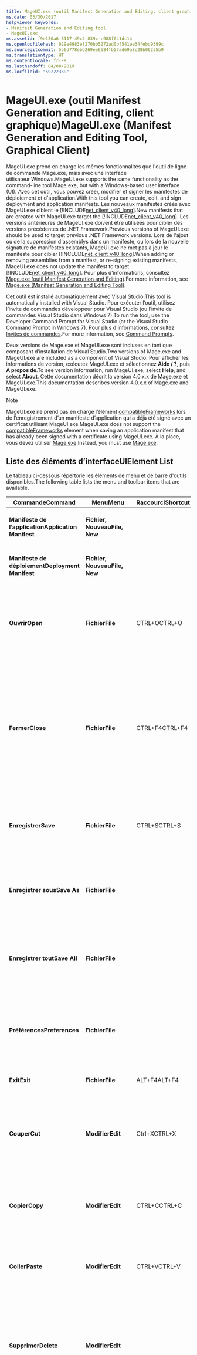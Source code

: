 ```yaml
---
title: MageUI.exe (outil Manifest Generation and Editing, client graphique)
ms.date: 03/30/2017
helpviewer_keywords:
- Manifest Generation and Editing tool
- MageUI.exe
ms.assetid: f9e130a6-8117-49c4-839c-c988f641dc14
ms.openlocfilehash: 029e4983ef270bb5272ad0bf541ee34febd9399c
ms.sourcegitcommit: 5b6d778ebb269ee6684fb57ad69a8c28b06235b9
ms.translationtype: HT
ms.contentlocale: fr-FR
ms.lasthandoff: 04/08/2019
ms.locfileid: "59222339"
---
```

# <a name="mageuiexe-manifest-generation-and-editing-tool-graphical-client"></a><span data-ttu-id="20f46-102">MageUI.exe (outil Manifest Generation and Editing, client graphique)</span><span class="sxs-lookup"><span data-stu-id="20f46-102">MageUI.exe (Manifest Generation and Editing Tool, Graphical Client)</span></span>

<span data-ttu-id="20f46-103">MageUI.exe prend en charge les mêmes fonctionnalités que l'outil de ligne de commande Mage.exe, mais avec une interface utilisateur Windows.</span><span class="sxs-lookup"><span data-stu-id="20f46-103">MageUI.exe supports the same functionality as the command-line tool Mage.exe, but with a Windows-based user interface (UI).</span></span> <span data-ttu-id="20f46-104">Avec cet outil, vous pouvez créer, modifier et signer les manifestes de déploiement et d'application.</span><span class="sxs-lookup"><span data-stu-id="20f46-104">With this tool you can create, edit, and sign deployment and application manifests.</span></span> <span data-ttu-id="20f46-105">Les nouveaux manifestes créés avec MageUI.exe ciblent le [!INCLUDE[net_client_v40_long](../../../includes/net-client-v40-long-md.md)].</span><span class="sxs-lookup"><span data-stu-id="20f46-105">New manifests that are created with MageUI.exe target the [!INCLUDE[net_client_v40_long](../../../includes/net-client-v40-long-md.md)].</span></span> <span data-ttu-id="20f46-106">Les versions antérieures de MageUI.exe doivent être utilisées pour cibler des versions précédentes de .NET Framework.</span><span class="sxs-lookup"><span data-stu-id="20f46-106">Previous versions of MageUI.exe should be used to target previous .NET Framework versions.</span></span> <span data-ttu-id="20f46-107">Lors de l'ajout ou de la suppression d'assemblys dans un manifeste, ou lors de la nouvelle signature de manifestes existants, MageUI.exe ne met pas à jour le manifeste pour cibler [!INCLUDE[net_client_v40_long](../../../includes/net-client-v40-long-md.md)].</span><span class="sxs-lookup"><span data-stu-id="20f46-107">When adding or removing assemblies from a manifest, or re-signing existing manifests, MageUI.exe does not update the manifest to target [!INCLUDE[net_client_v40_long](../../../includes/net-client-v40-long-md.md)].</span></span> <span data-ttu-id="20f46-108">Pour plus d’informations, consultez [Mage.exe (outil Manifest Generation and Editing)](../../../docs/framework/tools/mage-exe-manifest-generation-and-editing-tool.md).</span><span class="sxs-lookup"><span data-stu-id="20f46-108">For more information, see [Mage.exe (Manifest Generation and Editing Tool)](../../../docs/framework/tools/mage-exe-manifest-generation-and-editing-tool.md).</span></span>

 <span data-ttu-id="20f46-109">Cet outil est installé automatiquement avec Visual Studio.</span><span class="sxs-lookup"><span data-stu-id="20f46-109">This tool is automatically installed with Visual Studio.</span></span> <span data-ttu-id="20f46-110">Pour exécuter l’outil, utilisez l’invite de commandes développeur pour Visual Studio (ou l’invite de commandes Visual Studio dans Windows 7).</span><span class="sxs-lookup"><span data-stu-id="20f46-110">To run the tool, use the Developer Command Prompt for Visual Studio (or the Visual Studio Command Prompt in Windows 7).</span></span> <span data-ttu-id="20f46-111">Pour plus d'informations, consultez [Invites de commandes](../../../docs/framework/tools/developer-command-prompt-for-vs.md).</span><span class="sxs-lookup"><span data-stu-id="20f46-111">For more information, see [Command Prompts](../../../docs/framework/tools/developer-command-prompt-for-vs.md).</span></span>

 <span data-ttu-id="20f46-112">Deux versions de Mage.exe et MageUI.exe sont incluses en tant que composant d’installation de Visual Studio.</span><span class="sxs-lookup"><span data-stu-id="20f46-112">Two versions of Mage.exe and MageUI.exe are included as a component of Visual Studio.</span></span> <span data-ttu-id="20f46-113">Pour afficher les informations de version, exécutez MageUI.exe et sélectionnez **Aide / ?**, puis **À propos de**.</span><span class="sxs-lookup"><span data-stu-id="20f46-113">To see version information, run MageUI.exe, select **Help**, and select **About**.</span></span> <span data-ttu-id="20f46-114">Cette documentation décrit la version 4.0.x.x de Mage.exe et MageUI.exe.</span><span class="sxs-lookup"><span data-stu-id="20f46-114">This documentation describes version 4.0.x.x of Mage.exe and MageUI.exe.</span></span>

> [!NOTE]
> <span data-ttu-id="20f46-115">MageUI.exe ne prend pas en charge l’élément [compatibleFrameworks](/visualstudio/deployment/compatibleframeworks-element-clickonce-deployment) lors de l’enregistrement d’un manifeste d’application qui a déjà été signé avec un certificat utilisant MageUI.exe.</span><span class="sxs-lookup"><span data-stu-id="20f46-115">MageUI.exe does not support the [compatibleFrameworks](/visualstudio/deployment/compatibleframeworks-element-clickonce-deployment) element when saving an application manifest that has already been signed with a certificate using MageUI.exe.</span></span> <span data-ttu-id="20f46-116">À la place, vous devez utiliser [Mage.exe](../../../docs/framework/tools/mage-exe-manifest-generation-and-editing-tool.md).</span><span class="sxs-lookup"><span data-stu-id="20f46-116">Instead, you must use [Mage.exe](../../../docs/framework/tools/mage-exe-manifest-generation-and-editing-tool.md).</span></span>  
  
## <a name="uielement-list"></a><span data-ttu-id="20f46-117">Liste des éléments d’interface</span><span class="sxs-lookup"><span data-stu-id="20f46-117">UIElement List</span></span>  
 <span data-ttu-id="20f46-118">Le tableau ci-dessous répertorie les éléments de menu et de barre d'outils disponibles.</span><span class="sxs-lookup"><span data-stu-id="20f46-118">The following table lists the menu and toolbar items that are available.</span></span>  
  
|<span data-ttu-id="20f46-119">Commande</span><span class="sxs-lookup"><span data-stu-id="20f46-119">Command</span></span>|<span data-ttu-id="20f46-120">Menu</span><span class="sxs-lookup"><span data-stu-id="20f46-120">Menu</span></span>|<span data-ttu-id="20f46-121">Raccourci</span><span class="sxs-lookup"><span data-stu-id="20f46-121">Shortcut</span></span>|<span data-ttu-id="20f46-122">Description</span><span class="sxs-lookup"><span data-stu-id="20f46-122">Description</span></span>|  
|-------------|----------|--------------|-----------------|  
|**<span data-ttu-id="20f46-123">Manifeste de l’application</span><span class="sxs-lookup"><span data-stu-id="20f46-123">Application Manifest</span></span>**|**<span data-ttu-id="20f46-124">Fichier, Nouveau</span><span class="sxs-lookup"><span data-stu-id="20f46-124">File, New</span></span>**||<span data-ttu-id="20f46-125">Crée un nouveau manifeste d'application.</span><span class="sxs-lookup"><span data-stu-id="20f46-125">Creates a new application manifest.</span></span>|  
|**<span data-ttu-id="20f46-126">Manifeste de déploiement</span><span class="sxs-lookup"><span data-stu-id="20f46-126">Deployment Manifest</span></span>**|**<span data-ttu-id="20f46-127">Fichier, Nouveau</span><span class="sxs-lookup"><span data-stu-id="20f46-127">File, New</span></span>**||<span data-ttu-id="20f46-128">Crée un nouveau manifeste de déploiement.</span><span class="sxs-lookup"><span data-stu-id="20f46-128">Creates a new deployment manifest.</span></span>|  
|**<span data-ttu-id="20f46-129">Ouvrir</span><span class="sxs-lookup"><span data-stu-id="20f46-129">Open</span></span>**|**<span data-ttu-id="20f46-130">Fichier</span><span class="sxs-lookup"><span data-stu-id="20f46-130">File</span></span>**|<span data-ttu-id="20f46-131">CTRL+O</span><span class="sxs-lookup"><span data-stu-id="20f46-131">CTRL+O</span></span>|<span data-ttu-id="20f46-132">Ouvre un manifeste de déploiement, un manifeste d'application ou une licence de confiance existant à modifier.</span><span class="sxs-lookup"><span data-stu-id="20f46-132">Opens an existing deployment manifest, application manifest, or trust license for editing.</span></span>|  
|**<span data-ttu-id="20f46-133">Fermer</span><span class="sxs-lookup"><span data-stu-id="20f46-133">Close</span></span>**|**<span data-ttu-id="20f46-134">Fichier</span><span class="sxs-lookup"><span data-stu-id="20f46-134">File</span></span>**|<span data-ttu-id="20f46-135">CTRL+F4</span><span class="sxs-lookup"><span data-stu-id="20f46-135">CTRL+F4</span></span>|<span data-ttu-id="20f46-136">Ferme un fichier ouvert.</span><span class="sxs-lookup"><span data-stu-id="20f46-136">Closes an open file.</span></span><br /><br /> <span data-ttu-id="20f46-137">Si vous modifiez un fichier avant de le fermer, MageUI.exe vous invite à resigner le fichier avec une clé publique, une paire de clés ou un certificat stocké.</span><span class="sxs-lookup"><span data-stu-id="20f46-137">If you modify a file before closing it, MageUI.exe prompts you to re-sign the file with a public key, key pair, or stored certificate.</span></span>|  
|**<span data-ttu-id="20f46-138">Enregistrer</span><span class="sxs-lookup"><span data-stu-id="20f46-138">Save</span></span>**|**<span data-ttu-id="20f46-139">Fichier</span><span class="sxs-lookup"><span data-stu-id="20f46-139">File</span></span>**|<span data-ttu-id="20f46-140">CTRL+S</span><span class="sxs-lookup"><span data-stu-id="20f46-140">CTRL+S</span></span>|<span data-ttu-id="20f46-141">Enregistre sur le disque le document qui possède actuellement le focus d'entrée utilisateur.</span><span class="sxs-lookup"><span data-stu-id="20f46-141">Saves to disk the document which currently has user input focus.</span></span>|  
|**<span data-ttu-id="20f46-142">Enregistrer sous</span><span class="sxs-lookup"><span data-stu-id="20f46-142">Save As</span></span>**|**<span data-ttu-id="20f46-143">Fichier</span><span class="sxs-lookup"><span data-stu-id="20f46-143">File</span></span>**||<span data-ttu-id="20f46-144">Enregistre un fichier sur le disque, en vous permettant de fournir un nouveau nom et/ou emplacement de fichier.</span><span class="sxs-lookup"><span data-stu-id="20f46-144">Saves a file to disk, enabling you to supply a new file name and/or location.</span></span>|  
|**<span data-ttu-id="20f46-145">Enregistrer tout</span><span class="sxs-lookup"><span data-stu-id="20f46-145">Save All</span></span>**|**<span data-ttu-id="20f46-146">Fichier</span><span class="sxs-lookup"><span data-stu-id="20f46-146">File</span></span>**||<span data-ttu-id="20f46-147">Enregistre les modifications apportées à tous les fichiers actuellement ouverts dans MageUI.exe.</span><span class="sxs-lookup"><span data-stu-id="20f46-147">Saves the changes made to all files currently open within MageUI.exe.</span></span>|  
|**<span data-ttu-id="20f46-148">Préférences</span><span class="sxs-lookup"><span data-stu-id="20f46-148">Preferences</span></span>**|**<span data-ttu-id="20f46-149">Fichier</span><span class="sxs-lookup"><span data-stu-id="20f46-149">File</span></span>**||<span data-ttu-id="20f46-150">Ouvre la boîte de dialogue **Préférences**.</span><span class="sxs-lookup"><span data-stu-id="20f46-150">Opens the **Preferences** dialog box.</span></span> <span data-ttu-id="20f46-151">Pour plus d'informations, consultez la section suivante.</span><span class="sxs-lookup"><span data-stu-id="20f46-151">See the following section for more information.</span></span>|  
|**<span data-ttu-id="20f46-152">Exit</span><span class="sxs-lookup"><span data-stu-id="20f46-152">Exit</span></span>**|**<span data-ttu-id="20f46-153">Fichier</span><span class="sxs-lookup"><span data-stu-id="20f46-153">File</span></span>**|<span data-ttu-id="20f46-154">ALT+F4</span><span class="sxs-lookup"><span data-stu-id="20f46-154">ALT+F4</span></span>|<span data-ttu-id="20f46-155">Quitte MageUI.exe.</span><span class="sxs-lookup"><span data-stu-id="20f46-155">Quits MageUI.exe.</span></span>|  
|**<span data-ttu-id="20f46-156">Couper</span><span class="sxs-lookup"><span data-stu-id="20f46-156">Cut</span></span>**|**<span data-ttu-id="20f46-157">Modifier</span><span class="sxs-lookup"><span data-stu-id="20f46-157">Edit</span></span>**|<span data-ttu-id="20f46-158">Ctrl+X</span><span class="sxs-lookup"><span data-stu-id="20f46-158">CTRL+X</span></span>|<span data-ttu-id="20f46-159">Supprime le texte actuellement sélectionné de l'application et le déplace dans le Presse-papiers du système.</span><span class="sxs-lookup"><span data-stu-id="20f46-159">Removes the currently selected text from the application and moves it to the system Clipboard.</span></span>|  
|**<span data-ttu-id="20f46-160">Copier</span><span class="sxs-lookup"><span data-stu-id="20f46-160">Copy</span></span>**|**<span data-ttu-id="20f46-161">Modifier</span><span class="sxs-lookup"><span data-stu-id="20f46-161">Edit</span></span>**|<span data-ttu-id="20f46-162">CTRL+C</span><span class="sxs-lookup"><span data-stu-id="20f46-162">CTRL+C</span></span>|<span data-ttu-id="20f46-163">Copie le texte actuellement sélectionné dans le Presse-papiers du système.</span><span class="sxs-lookup"><span data-stu-id="20f46-163">Copies the currently selected text to the system Clipboard.</span></span>|  
|**<span data-ttu-id="20f46-164">Coller</span><span class="sxs-lookup"><span data-stu-id="20f46-164">Paste</span></span>**|**<span data-ttu-id="20f46-165">Modifier</span><span class="sxs-lookup"><span data-stu-id="20f46-165">Edit</span></span>**|<span data-ttu-id="20f46-166">CTRL+V</span><span class="sxs-lookup"><span data-stu-id="20f46-166">CTRL+V</span></span>|<span data-ttu-id="20f46-167">Colle le texte du Presse-papiers du système dans l'élément texte actif.</span><span class="sxs-lookup"><span data-stu-id="20f46-167">Pastes text from the system Clipboard into the currently active text element.</span></span>|  
|**<span data-ttu-id="20f46-168">Supprimer</span><span class="sxs-lookup"><span data-stu-id="20f46-168">Delete</span></span>**|**<span data-ttu-id="20f46-169">Modifier</span><span class="sxs-lookup"><span data-stu-id="20f46-169">Edit</span></span>**||<span data-ttu-id="20f46-170">Supprime un élément actuellement sélectionné dans une liste, comme une licence de confiance dans l’onglet **Manifeste de déploiement**.</span><span class="sxs-lookup"><span data-stu-id="20f46-170">Deletes an element currently selected in a list, such as a trust license on the **Deployment Manifest** tab.</span></span>|  
|**<span data-ttu-id="20f46-171">Fermer tout</span><span class="sxs-lookup"><span data-stu-id="20f46-171">Close All</span></span>**|**<span data-ttu-id="20f46-172">Fenêtre</span><span class="sxs-lookup"><span data-stu-id="20f46-172">Window</span></span>**||<span data-ttu-id="20f46-173">Ferme tous les fichiers actuellement ouverts dans MageUI.exe.</span><span class="sxs-lookup"><span data-stu-id="20f46-173">Closes all files currently open in MageUI.exe.</span></span> <span data-ttu-id="20f46-174">Si un ou plusieurs fichiers ont besoin de l'enregistrement, MageUI.exe vous invite à les enregistrer.</span><span class="sxs-lookup"><span data-stu-id="20f46-174">If one or more files need saving, MageUI.exe prompts you to save them.</span></span> <span data-ttu-id="20f46-175">MageUI.exe vous demande également de sélectionner une clé de signature pour chaque fichier non signé ou modifié.</span><span class="sxs-lookup"><span data-stu-id="20f46-175">MageUI.exe also prompts you to select a signing key for each unsigned or changed file.</span></span>|  
|**<span data-ttu-id="20f46-176">À propos de</span><span class="sxs-lookup"><span data-stu-id="20f46-176">About</span></span>**|**<span data-ttu-id="20f46-177">Help</span><span class="sxs-lookup"><span data-stu-id="20f46-177">Help</span></span>**||<span data-ttu-id="20f46-178">Affiche la version et les informations de copyright concernant MageUI.exe.</span><span class="sxs-lookup"><span data-stu-id="20f46-178">Displays version and copyright information about MageUI.exe.</span></span>|  
  
## <a name="preferences-dialog-box"></a><span data-ttu-id="20f46-179">Boîte de dialogue Préférences</span><span class="sxs-lookup"><span data-stu-id="20f46-179">Preferences Dialog Box</span></span>  
 <span data-ttu-id="20f46-180">La boîte de dialogue **Préférences** contient les éléments suivants.</span><span class="sxs-lookup"><span data-stu-id="20f46-180">The **Preferences** dialog box contains the following elements.</span></span>  
  
|<span data-ttu-id="20f46-181">Élément d'interface utilisateur</span><span class="sxs-lookup"><span data-stu-id="20f46-181">UI Element</span></span>|<span data-ttu-id="20f46-182">Description</span><span class="sxs-lookup"><span data-stu-id="20f46-182">Description</span></span>|  
|----------------|-----------------|  
|**<span data-ttu-id="20f46-183">Signer à l’enregistrement</span><span class="sxs-lookup"><span data-stu-id="20f46-183">Sign on save</span></span>**|<span data-ttu-id="20f46-184">Vous invite à signer un fichier chaque fois que vous enregistrez vos modifications.</span><span class="sxs-lookup"><span data-stu-id="20f46-184">Prompts you to sign a file whenever you save your modifications.</span></span>|  
|**<span data-ttu-id="20f46-185">Utiliser le certificat de signature par défaut</span><span class="sxs-lookup"><span data-stu-id="20f46-185">Use default signing certificate</span></span>**|<span data-ttu-id="20f46-186">Utilise la clé entrée dans la zone de texte **Fichier de certificat** pour signer tous les fichiers.</span><span class="sxs-lookup"><span data-stu-id="20f46-186">Uses the key entered in the **Certificate file** text box to sign all files.</span></span> <span data-ttu-id="20f46-187">L’invite de signature qui apparaît généralement lorsque vous enregistrez un fichier ne s’affiche plus et **Signer à l’enregistrement** est sélectionné.</span><span class="sxs-lookup"><span data-stu-id="20f46-187">This eliminates the signing prompt that typically appears when you save a file and **Sign on Save** is selected.</span></span> <span data-ttu-id="20f46-188">Utilisez le bouton de sélection (**…**) en regard de la zone de texte **Fichier de certificat** pour sélectionner un fichier de clé.</span><span class="sxs-lookup"><span data-stu-id="20f46-188">Use the ellipsis (**…**) button next to the **Certificate file** text box to select a key file.</span></span>|  
|<span data-ttu-id="20f46-189">Algorithme de condensat</span><span class="sxs-lookup"><span data-stu-id="20f46-189">Digest algorithm</span></span>|<span data-ttu-id="20f46-190">Définit l'algorithme avec lequel générer des compactés de dépendance.</span><span class="sxs-lookup"><span data-stu-id="20f46-190">Specifies the algorithm to generate dependency digests with.</span></span> <span data-ttu-id="20f46-191">La valeur doit être « sha256RSA » ou « sha1RSA ».</span><span class="sxs-lookup"><span data-stu-id="20f46-191">Value must be "sha256RSA" or "sha1RSA".</span></span> <span data-ttu-id="20f46-192">Utilise SHA1 comme valeur par défaut.</span><span class="sxs-lookup"><span data-stu-id="20f46-192">Uses SHA1 as the default.</span></span> <span data-ttu-id="20f46-193">Utilisée à la fois par les manifestes d'application et de déploiement.</span><span class="sxs-lookup"><span data-stu-id="20f46-193">Used both in application and deployment manifests.</span></span> <span data-ttu-id="20f46-194">Si l'utilisateur fournit un certificat en enregistrant le manifeste, les algorithmes du certificat sont utilisés pour générer des condensés de dépendance.</span><span class="sxs-lookup"><span data-stu-id="20f46-194">If the user provides a certificate when saving the manifest, uses the algorithms in the certificate to generate dependency digests with.</span></span>|  
  
## <a name="signing-options-dialog-box"></a><span data-ttu-id="20f46-195">Boîte de dialogue Options de signature</span><span class="sxs-lookup"><span data-stu-id="20f46-195">Signing Options Dialog Box</span></span>  
 <span data-ttu-id="20f46-196">La boîte de dialogue **Options de signature** apparaît lorsque vous enregistrez pour la première fois un manifeste ou une licence de confiance, ou lorsque vous modifiez ces derniers.</span><span class="sxs-lookup"><span data-stu-id="20f46-196">The **Signing Options** dialog box appears when you save a manifest or trust license for the first time, or when you change a manifest or trust license.</span></span> <span data-ttu-id="20f46-197">Elle s’affiche uniquement si l’option **Signer à l’enregistrement** de la boîte de dialogue **Préférences** est sélectionnée.</span><span class="sxs-lookup"><span data-stu-id="20f46-197">It only appears if the **Sign on Save** option in the **Preferences** dialog box is selected.</span></span> <span data-ttu-id="20f46-198">Vous devez être connecté à Internet lors de la signature d’un manifeste qui spécifie une valeur dans la zone de texte **URI du service d’horodatage**.</span><span class="sxs-lookup"><span data-stu-id="20f46-198">You must be connected to the Internet when signing a manifest that specifies a value in the **TimeStamping URI** text box.</span></span>  
  
 <span data-ttu-id="20f46-199">Cette boîte de dialogue contient les éléments suivants.</span><span class="sxs-lookup"><span data-stu-id="20f46-199">This dialog box contains the following elements.</span></span>  
  
|<span data-ttu-id="20f46-200">Élément d'interface utilisateur</span><span class="sxs-lookup"><span data-stu-id="20f46-200">UI Element</span></span>|<span data-ttu-id="20f46-201">Description</span><span class="sxs-lookup"><span data-stu-id="20f46-201">Description</span></span>|  
|----------------|-----------------|  
|**<span data-ttu-id="20f46-202">Signer avec le fichier de certificat</span><span class="sxs-lookup"><span data-stu-id="20f46-202">Sign with certificate file</span></span>**|<span data-ttu-id="20f46-203">Signe le manifeste avec un certificat numérique stocké dans le système de fichiers.</span><span class="sxs-lookup"><span data-stu-id="20f46-203">Signs the manifest with a digital certificate stored on the file system.</span></span>|  
|**<span data-ttu-id="20f46-204">Fichier</span><span class="sxs-lookup"><span data-stu-id="20f46-204">File</span></span>**|<span data-ttu-id="20f46-205">Fournit une zone pour taper le chemin d’accès au fichier .pfx qui représente le certificat.</span><span class="sxs-lookup"><span data-stu-id="20f46-205">Provides an area to type the path to the .pfx file representing the certificate.</span></span>|  
|**<span data-ttu-id="20f46-206">...</span><span class="sxs-lookup"><span data-stu-id="20f46-206">...</span></span>**|<span data-ttu-id="20f46-207">Ouvre une boîte de dialogue **Choisir un fichier** pour sélectionner un fichier .pfx existant.</span><span class="sxs-lookup"><span data-stu-id="20f46-207">Opens a **Choose File** dialog box for selecting an existing .pfx file.</span></span>|  
|**<span data-ttu-id="20f46-208">Nouveau</span><span class="sxs-lookup"><span data-stu-id="20f46-208">New</span></span>**|<span data-ttu-id="20f46-209">Génère un nouveau fichier .pfx qui ne peut pas être vérifié par une Autorité de certification.</span><span class="sxs-lookup"><span data-stu-id="20f46-209">Generates a new .pfx that is not verifiable through a Certificate Authority (CA).</span></span> <span data-ttu-id="20f46-210">Pour plus d’informations sur les types de certificats utilisés pour signer les déploiements [!INCLUDE[ndptecclick](../../../includes/ndptecclick-md.md)], consultez [Vue d’ensemble du déploiement d’applications approuvées](/visualstudio/deployment/trusted-application-deployment-overview).</span><span class="sxs-lookup"><span data-stu-id="20f46-210">For more information about the types of certificates used for signing [!INCLUDE[ndptecclick](../../../includes/ndptecclick-md.md)] deployments, see [Trusted Application Deployment Overview](/visualstudio/deployment/trusted-application-deployment-overview).</span></span>|  
|**<span data-ttu-id="20f46-211">Mot de passe</span><span class="sxs-lookup"><span data-stu-id="20f46-211">Password</span></span>**|<span data-ttu-id="20f46-212">Fournit une zone dans laquelle entrer le mot de passe utilisé pour signer ce certificat.</span><span class="sxs-lookup"><span data-stu-id="20f46-212">Provides an area to type the password used for signing with this certificate.</span></span> <span data-ttu-id="20f46-213">Le cas échéant, peut être vide.</span><span class="sxs-lookup"><span data-stu-id="20f46-213">If not applicable, can be left blank.</span></span>|  
|**<span data-ttu-id="20f46-214">Signer avec le certificat stocké</span><span class="sxs-lookup"><span data-stu-id="20f46-214">Sign with stored certificate</span></span>**|<span data-ttu-id="20f46-215">Affiche une liste dans laquelle sélectionner des certificats numériques stockés dans le magasin de certificats de votre ordinateur.</span><span class="sxs-lookup"><span data-stu-id="20f46-215">Displays a selectable list of digital certificates stored in your computer's certificate store.</span></span>|  
|**<span data-ttu-id="20f46-216">URI d’horodatage</span><span class="sxs-lookup"><span data-stu-id="20f46-216">TimeStamping URI</span></span>**|<span data-ttu-id="20f46-217">Affiche l'URI (Uniform Resource Identifier) d'un service d'horodatage numérique.</span><span class="sxs-lookup"><span data-stu-id="20f46-217">Displays the Uniform Resource Locator (URI) of a digital timestamping service.</span></span> <span data-ttu-id="20f46-218">Horodater les manifestes vous évite d'avoir à signer de nouveau les manifestes si votre certificat numérique expire avant le déploiement de la version suivante de votre application.</span><span class="sxs-lookup"><span data-stu-id="20f46-218">Timestamping the manifests prevents you from having to re-sign the manifests if your digital certificate expires before you deploy the next version of your application.</span></span> <span data-ttu-id="20f46-219">Pour plus d’informations, consultez [Configurer des racines de confiance et des certificats non autorisés](https://go.microsoft.com/fwlink/?LinkId=159000) et [ClickOnce et Authenticode](/visualstudio/deployment/clickonce-and-authenticode).</span><span class="sxs-lookup"><span data-stu-id="20f46-219">For more information, see [Windows root certificate program members](https://go.microsoft.com/fwlink/?LinkId=159000) and [ClickOnce and Authenticode](/visualstudio/deployment/clickonce-and-authenticode).</span></span>|  
|**<span data-ttu-id="20f46-220">Ne pas signer</span><span class="sxs-lookup"><span data-stu-id="20f46-220">Don't Sign</span></span>**|<span data-ttu-id="20f46-221">Vous permet d'enregistrer le manifeste sans ajouter une signature d'un certificat numérique.</span><span class="sxs-lookup"><span data-stu-id="20f46-221">Allows you to save the manifest without adding a signature from a digital certificate.</span></span>|  
  
## <a name="tab-and-panel-descriptions"></a><span data-ttu-id="20f46-222">Descriptions des onglets et des volets</span><span class="sxs-lookup"><span data-stu-id="20f46-222">Tab and Panel Descriptions</span></span>  
 <span data-ttu-id="20f46-223">Lorsque vous ouvrez un document avec MageUI.exe, il apparaît dans sa propre page d'onglets.</span><span class="sxs-lookup"><span data-stu-id="20f46-223">When you open a document with MageUI.exe, it appears within its own tab page.</span></span> <span data-ttu-id="20f46-224">Chaque onglet contient un ensemble de volets de propriétés.</span><span class="sxs-lookup"><span data-stu-id="20f46-224">Each tab contains a set of property panels.</span></span> <span data-ttu-id="20f46-225">Les volets contiennent des sous-ensembles groupés des données du document.</span><span class="sxs-lookup"><span data-stu-id="20f46-225">The panels contain grouped subsets of the document's data.</span></span>  
  
### <a name="application-manifest-tab"></a><span data-ttu-id="20f46-226">Onglet Manifeste d'application</span><span class="sxs-lookup"><span data-stu-id="20f46-226">Application Manifest Tab</span></span>  
 <span data-ttu-id="20f46-227">L’onglet **Manifeste d’application** affiche le contenu d’un manifeste d’application.</span><span class="sxs-lookup"><span data-stu-id="20f46-227">The **Application Manifest** tab displays the contents of an application manifest.</span></span> <span data-ttu-id="20f46-228">Le manifeste d'application décrit tous les fichiers inclus dans le déploiement et les autorisations requises pour que l'application s'exécute sur le client.</span><span class="sxs-lookup"><span data-stu-id="20f46-228">The application manifest describes all files included with the deployment, and the permissions required for the application to run on the client.</span></span>  
  
 <span data-ttu-id="20f46-229">L’onglet **Manifeste d’application** contient les onglets suivants.</span><span class="sxs-lookup"><span data-stu-id="20f46-229">The **Application Manifest** tab contains the following tabs.</span></span>  
  
|<span data-ttu-id="20f46-230">Élément d'interface utilisateur</span><span class="sxs-lookup"><span data-stu-id="20f46-230">UI Element</span></span>|<span data-ttu-id="20f46-231">Description</span><span class="sxs-lookup"><span data-stu-id="20f46-231">Description</span></span>|  
|----------------|-----------------|  
|**<span data-ttu-id="20f46-232">Name</span><span class="sxs-lookup"><span data-stu-id="20f46-232">Name</span></span>**|<span data-ttu-id="20f46-233">Spécifie les informations d'identification sur ce déploiement.</span><span class="sxs-lookup"><span data-stu-id="20f46-233">Specifies identifying information about this deployment.</span></span>|  
|**<span data-ttu-id="20f46-234">Description</span><span class="sxs-lookup"><span data-stu-id="20f46-234">Description</span></span>**|<span data-ttu-id="20f46-235">Spécifie des informations sur l'éditeur, le produit et la prise en charge.</span><span class="sxs-lookup"><span data-stu-id="20f46-235">Specifies publisher, product, and support information.</span></span>|  
|**<span data-ttu-id="20f46-236">Options de l’application</span><span class="sxs-lookup"><span data-stu-id="20f46-236">Application Options</span></span>**|<span data-ttu-id="20f46-237">Indique s'il s'agit d'une application de navigateur et si ce manifeste est la source des données de confiance.</span><span class="sxs-lookup"><span data-stu-id="20f46-237">Specifies whether this is a browser application, and whether this manifest is the source of trust information.</span></span>|  
|**<span data-ttu-id="20f46-238">Fichiers</span><span class="sxs-lookup"><span data-stu-id="20f46-238">Files</span></span>**|<span data-ttu-id="20f46-239">Spécifie tous les fichiers qui constituent ce déploiement.</span><span class="sxs-lookup"><span data-stu-id="20f46-239">Specifies all of the files that constitute this deployment.</span></span>|  
|**<span data-ttu-id="20f46-240">Autorisations requises</span><span class="sxs-lookup"><span data-stu-id="20f46-240">Permissions Required</span></span>**|<span data-ttu-id="20f46-241">Spécifie le jeu d'autorisations minimum requis par l'application pour s'exécuter sur un client.</span><span class="sxs-lookup"><span data-stu-id="20f46-241">Specifies the minimum permission set required by the application to run on a client.</span></span>|  
  
### <a name="name-tab"></a><span data-ttu-id="20f46-242">Onglet Nom</span><span class="sxs-lookup"><span data-stu-id="20f46-242">Name Tab</span></span>  
 <span data-ttu-id="20f46-243">L’onglet **Nom** s’affiche quand vous créez ou ouvrez un manifeste d’application pour la première fois.</span><span class="sxs-lookup"><span data-stu-id="20f46-243">The **Name** tab is displayed when you first create or open an application manifest.</span></span> <span data-ttu-id="20f46-244">Il identifie de façon unique le déploiement et spécifie éventuellement une plateforme cible valide.</span><span class="sxs-lookup"><span data-stu-id="20f46-244">It uniquely identifies the deployment, and optionally specifies a valid target platform.</span></span>  
  
|<span data-ttu-id="20f46-245">Élément d'interface utilisateur</span><span class="sxs-lookup"><span data-stu-id="20f46-245">UI Element</span></span>|<span data-ttu-id="20f46-246">Description</span><span class="sxs-lookup"><span data-stu-id="20f46-246">Description</span></span>|  
|----------------|-----------------|  
|**<span data-ttu-id="20f46-247">Name</span><span class="sxs-lookup"><span data-stu-id="20f46-247">Name</span></span>**|<span data-ttu-id="20f46-248">Obligatoire.</span><span class="sxs-lookup"><span data-stu-id="20f46-248">Required.</span></span> <span data-ttu-id="20f46-249">Nom du manifeste d'application.</span><span class="sxs-lookup"><span data-stu-id="20f46-249">The name of the application manifest.</span></span> <span data-ttu-id="20f46-250">Généralement identique au nom de fichier.</span><span class="sxs-lookup"><span data-stu-id="20f46-250">Usually the same as the file name.</span></span>|  
|**<span data-ttu-id="20f46-251">Version</span><span class="sxs-lookup"><span data-stu-id="20f46-251">Version</span></span>**|<span data-ttu-id="20f46-252">Obligatoire.</span><span class="sxs-lookup"><span data-stu-id="20f46-252">Required.</span></span> <span data-ttu-id="20f46-253">Numéro de version du déploiement sous la forme *N.N.N.N*.</span><span class="sxs-lookup"><span data-stu-id="20f46-253">The version number of the deployment in the form *N.N.N.N*.</span></span> <span data-ttu-id="20f46-254">Seul le premier numéro de build majeur est obligatoire.</span><span class="sxs-lookup"><span data-stu-id="20f46-254">Only the first major build number is required.</span></span> <span data-ttu-id="20f46-255">Par exemple, pour la version 1.0 d’une application, les valeurs valides incluent `1`, `1.0`, `1.0.0` et `1.0.0.0`.</span><span class="sxs-lookup"><span data-stu-id="20f46-255">For example, for version 1.0 of an application, valid values would include `1`, `1.0`, `1.0.0`, and `1.0.0.0`.</span></span>|  
|**<span data-ttu-id="20f46-256">Processeur</span><span class="sxs-lookup"><span data-stu-id="20f46-256">Processor</span></span>**|<span data-ttu-id="20f46-257">Optionnel.</span><span class="sxs-lookup"><span data-stu-id="20f46-257">Optional.</span></span> <span data-ttu-id="20f46-258">Architecture d'ordinateur sur laquelle ce déploiement peut s'exécuter.</span><span class="sxs-lookup"><span data-stu-id="20f46-258">The machine architecture on which this deployment can run.</span></span> <span data-ttu-id="20f46-259">La valeur par défaut est `msil` (Microsoft Intermediate Language), ce qui correspond au format par défaut de tous les assemblys managés.</span><span class="sxs-lookup"><span data-stu-id="20f46-259">The default is `msil`, or Microsoft Intermediate Language, which is the default format of all managed assemblies.</span></span> <span data-ttu-id="20f46-260">Modifiez ce champ si vous avez précompilé les assemblys dans votre application pour une architecture spécifique.</span><span class="sxs-lookup"><span data-stu-id="20f46-260">Change this field if you have pre-compiled the assemblies in your application for a specific architecture.</span></span> <span data-ttu-id="20f46-261">Pour plus d’informations sur la précompilation, consultez [Ngen.exe (Native Image Generator)](../../../docs/framework/tools/ngen-exe-native-image-generator.md).</span><span class="sxs-lookup"><span data-stu-id="20f46-261">For more information about pre-compilation, see [Ngen.exe (Native Image Generator)](../../../docs/framework/tools/ngen-exe-native-image-generator.md).</span></span>|  
|**<span data-ttu-id="20f46-262">culture</span><span class="sxs-lookup"><span data-stu-id="20f46-262">Culture</span></span>**|<span data-ttu-id="20f46-263">Optionnel.</span><span class="sxs-lookup"><span data-stu-id="20f46-263">Optional.</span></span> <span data-ttu-id="20f46-264">Code pays et région ISO en deux parties dans lequel cette application s'exécute.</span><span class="sxs-lookup"><span data-stu-id="20f46-264">The two-part ISO country and region code in which this application runs.</span></span> <span data-ttu-id="20f46-265">La valeur par défaut est `neutral`.</span><span class="sxs-lookup"><span data-stu-id="20f46-265">The default is `neutral`.</span></span>|  
|**<span data-ttu-id="20f46-266">Jeton de clé publique</span><span class="sxs-lookup"><span data-stu-id="20f46-266">Public key token</span></span>**|<span data-ttu-id="20f46-267">Optionnel.</span><span class="sxs-lookup"><span data-stu-id="20f46-267">Optional.</span></span> <span data-ttu-id="20f46-268">Clé publique utilisée pour signer ce manifeste d'application.</span><span class="sxs-lookup"><span data-stu-id="20f46-268">The public key with which this application manifest has been signed.</span></span> <span data-ttu-id="20f46-269">S’il s’agit d’un manifeste nouveau ou non signé, ce champ affiche `Unsigned`.</span><span class="sxs-lookup"><span data-stu-id="20f46-269">If this is a new or unsigned manifest, this field will appear as `Unsigned`.</span></span>|  
  
### <a name="description-tab"></a><span data-ttu-id="20f46-270">Onglet Description</span><span class="sxs-lookup"><span data-stu-id="20f46-270">Description Tab</span></span>  
 <span data-ttu-id="20f46-271">Ces informations sont habituellement fournies dans le manifeste de déploiement.</span><span class="sxs-lookup"><span data-stu-id="20f46-271">This information is usually provided within the deployment manifest.</span></span> <span data-ttu-id="20f46-272">Ces champs peuvent uniquement être modifiés si la case **Utiliser les informations d’approbation du manifeste de l’application** est cochée sous l’onglet **Options d’application**.</span><span class="sxs-lookup"><span data-stu-id="20f46-272">These fields can only be modified if the **Use Application Manifest Trust Information** check box is selected on the **Application Options** tab.</span></span>  
  
|<span data-ttu-id="20f46-273">Élément d'interface utilisateur</span><span class="sxs-lookup"><span data-stu-id="20f46-273">UI Element</span></span>|<span data-ttu-id="20f46-274">Description</span><span class="sxs-lookup"><span data-stu-id="20f46-274">Description</span></span>|  
|----------------|-----------------|  
|**<span data-ttu-id="20f46-275">Éditeur</span><span class="sxs-lookup"><span data-stu-id="20f46-275">Publisher</span></span>**|<span data-ttu-id="20f46-276">Nom de la personne ou de l'organisation responsable de l'application.</span><span class="sxs-lookup"><span data-stu-id="20f46-276">The name of the person or organization responsible for the application.</span></span> <span data-ttu-id="20f46-277">Cette valeur est utilisée comme nom de dossier du menu Démarrer.</span><span class="sxs-lookup"><span data-stu-id="20f46-277">This value is used as the Start menu folder name.</span></span>|  
|**<span data-ttu-id="20f46-278">Produit</span><span class="sxs-lookup"><span data-stu-id="20f46-278">Product</span></span>**|<span data-ttu-id="20f46-279">Nom complet du produit.</span><span class="sxs-lookup"><span data-stu-id="20f46-279">The full product name.</span></span> <span data-ttu-id="20f46-280">Si vous avez sélectionné **Installation locale** pour l’élément **Type d’application** sous l’onglet **Options de déploiement** du manifeste de déploiement, ce nom apparaîtra dans le lien du menu **Démarrer** et dans **Ajout/Suppression de programmes** pour cette application.</span><span class="sxs-lookup"><span data-stu-id="20f46-280">If you selected **Install Locally** for the **Application Type** element on the **Deployment Options** tab of the deployment manifest, this name will be what appears in the **Start** menu link and in **Add or Remove Programs** for this application.</span></span>|  
|**<span data-ttu-id="20f46-281">Emplacement du support</span><span class="sxs-lookup"><span data-stu-id="20f46-281">Support Location</span></span>**|<span data-ttu-id="20f46-282">URL à partir de laquelle les clients peuvent obtenir de l'aide pour l'application.</span><span class="sxs-lookup"><span data-stu-id="20f46-282">The URL from which customers can obtain help and support for the application.</span></span>|  
  
### <a name="application-options-tab"></a><span data-ttu-id="20f46-283">Onglet Options des applications</span><span class="sxs-lookup"><span data-stu-id="20f46-283">Application Options Tab</span></span>  
  
|<span data-ttu-id="20f46-284">Élément d'interface utilisateur</span><span class="sxs-lookup"><span data-stu-id="20f46-284">UI Element</span></span>|<span data-ttu-id="20f46-285">Description</span><span class="sxs-lookup"><span data-stu-id="20f46-285">Description</span></span>|  
|----------------|-----------------|  
|**<span data-ttu-id="20f46-286">Application de navigateur Windows Presentation Foundation</span><span class="sxs-lookup"><span data-stu-id="20f46-286">Windows Presentation Foundation Browser Application</span></span>**|<span data-ttu-id="20f46-287">Spécifie s'il s'agit d'une application WPF qui s'exécute dans le navigateur comme une application de navigateur XAML (XBAP).</span><span class="sxs-lookup"><span data-stu-id="20f46-287">Specifies whether this is a WPF application that runs in the browser as a XAML browser application (XBAP).</span></span>|  
|**<span data-ttu-id="20f46-288">Utiliser les informations d’approbation du manifeste de l’application</span><span class="sxs-lookup"><span data-stu-id="20f46-288">Use Application Manifest Trust Information</span></span>**|<span data-ttu-id="20f46-289">Spécifie si ce manifeste contient des informations d'approbation.</span><span class="sxs-lookup"><span data-stu-id="20f46-289">Specifies whether this manifest contains trust information.</span></span>|  
  
### <a name="files-tab"></a><span data-ttu-id="20f46-290">Onglet Fichiers</span><span class="sxs-lookup"><span data-stu-id="20f46-290">Files Tab</span></span>  
  
|<span data-ttu-id="20f46-291">Élément d'interface utilisateur</span><span class="sxs-lookup"><span data-stu-id="20f46-291">UI Element</span></span>|<span data-ttu-id="20f46-292">Description</span><span class="sxs-lookup"><span data-stu-id="20f46-292">Description</span></span>|  
|----------------|-----------------|  
|**<span data-ttu-id="20f46-293">Répertoire de l’application</span><span class="sxs-lookup"><span data-stu-id="20f46-293">Application directory</span></span>**|<span data-ttu-id="20f46-294">Répertoire dans lequel résident les fichiers de l'application.</span><span class="sxs-lookup"><span data-stu-id="20f46-294">The directory in which the application's files reside.</span></span> <span data-ttu-id="20f46-295">Utilisez le bouton de sélection (**…**) pour sélectionner le répertoire.</span><span class="sxs-lookup"><span data-stu-id="20f46-295">Use the ellipses (**…**) button to select the directory.</span></span>|  
|**<span data-ttu-id="20f46-296">Remplir</span><span class="sxs-lookup"><span data-stu-id="20f46-296">Populate</span></span>**|<span data-ttu-id="20f46-297">Ajoute tous les fichiers dans le répertoire de l'application et les sous-répertoires au manifeste de l'application.</span><span class="sxs-lookup"><span data-stu-id="20f46-297">Adds all of the files in the application directory and subdirectories to the application manifest.</span></span> <span data-ttu-id="20f46-298">Si MageUI.exe trouve un seul fichier exécutable dans le répertoire, celui-ci est automatiquement marqué comme étant le point d'entrée, à savoir le fichier exécuté en premier quand l'application ClickOnce est lancée sur le client.</span><span class="sxs-lookup"><span data-stu-id="20f46-298">If MageUI.exe finds a single executable file in the directory, it automatically marks this as the Entry Point, which is the file first executed when the ClickOnce application is launched on the client.</span></span>|  
|**<span data-ttu-id="20f46-299">Fichiers de l'application</span><span class="sxs-lookup"><span data-stu-id="20f46-299">Application Files</span></span>**|<span data-ttu-id="20f46-300">Répertorie tous les fichiers dans l'application.</span><span class="sxs-lookup"><span data-stu-id="20f46-300">Lists all of the files in the application.</span></span> <span data-ttu-id="20f46-301">Chaque fichier possède trois attributs modifiables, présentés ci-dessous.</span><span class="sxs-lookup"><span data-stu-id="20f46-301">Each file has three editable attributes, discussed below.</span></span>|  
|**<span data-ttu-id="20f46-302">Type de fichier</span><span class="sxs-lookup"><span data-stu-id="20f46-302">File Type</span></span>**|<span data-ttu-id="20f46-303">Le type de fichier peut correspondre à l'une des quatre valeurs suivantes :</span><span class="sxs-lookup"><span data-stu-id="20f46-303">File Type can be one of four values:</span></span><br /><br /> <span data-ttu-id="20f46-304">- Aucun.</span><span class="sxs-lookup"><span data-stu-id="20f46-304">-   None.</span></span><br /><span data-ttu-id="20f46-305">- Point d’entrée.</span><span class="sxs-lookup"><span data-stu-id="20f46-305">-   Entry Point.</span></span> <span data-ttu-id="20f46-306">Fichier exécutable principal de l'application.</span><span class="sxs-lookup"><span data-stu-id="20f46-306">The application's primary executable.</span></span> <span data-ttu-id="20f46-307">Un seul fichier exécutable peut être marqué comme point d'entrée.</span><span class="sxs-lookup"><span data-stu-id="20f46-307">Only one executable file can be marked as the entry point.</span></span><br /><span data-ttu-id="20f46-308">- Fichier de données.</span><span class="sxs-lookup"><span data-stu-id="20f46-308">-   Data File.</span></span> <span data-ttu-id="20f46-309">Fichier, tel qu'un fichier XML, qui fournit des données à l'application.</span><span class="sxs-lookup"><span data-stu-id="20f46-309">A file, such as an XML file, that supplies data to the application.</span></span><br /><span data-ttu-id="20f46-310">- Fichier icône.</span><span class="sxs-lookup"><span data-stu-id="20f46-310">-   Icon File.</span></span> <span data-ttu-id="20f46-311">Icône d'application, comme celle qui apparaît sur le Bureau ou dans le coin de la fenêtre de l'application.</span><span class="sxs-lookup"><span data-stu-id="20f46-311">An application icon, such as appears on the desktop or in the corner of an application's window.</span></span>|  
|**<span data-ttu-id="20f46-312">Facultatif</span><span class="sxs-lookup"><span data-stu-id="20f46-312">Optional</span></span>**|<span data-ttu-id="20f46-313">Les fichiers marqués comme étant facultatifs ne sont pas téléchargées sur l'installation initiale ou une mise à jour, mais ils peuvent être téléchargés au moment de l'exécution à l'aide de l'API à la demande System.Deployment.</span><span class="sxs-lookup"><span data-stu-id="20f46-313">Files marked optional are not downloaded on initial install or update, but may be downloaded at run time using the System.Deployment On-Demand API.</span></span> <span data-ttu-id="20f46-314">Pour plus d’informations, consultez [Procédure pas à pas : Téléchargement d’assemblys à la demande avec l’API de déploiement ClickOnce à l’aide du concepteur](/visualstudio/deployment/walkthrough-downloading-assemblies-on-demand-with-the-clickonce-deployment-api-using-the-designer).</span><span class="sxs-lookup"><span data-stu-id="20f46-314">For more information, see [Walkthrough: Downloading Assemblies on Demand with the ClickOnce Deployment API Using the Designer](/visualstudio/deployment/walkthrough-downloading-assemblies-on-demand-with-the-clickonce-deployment-api-using-the-designer).</span></span>|  
|**<span data-ttu-id="20f46-315">Regrouper</span><span class="sxs-lookup"><span data-stu-id="20f46-315">Group</span></span>**|<span data-ttu-id="20f46-316">Étiquette d'un jeu de fichiers facultatifs.</span><span class="sxs-lookup"><span data-stu-id="20f46-316">A label for a set of optional files.</span></span> <span data-ttu-id="20f46-317">Vous pouvez appliquer une étiquette de groupe à un jeu de fichiers et utiliser l'API à la demande pour télécharger un lot de fichiers en un seul appel d'API.</span><span class="sxs-lookup"><span data-stu-id="20f46-317">You can apply a Group label to a set of files, and use the On-Demand API to download a batch of files with a single API call.</span></span>|  
  
### <a name="permissions-required-tab"></a><span data-ttu-id="20f46-318">Onglet Autorisations requises</span><span class="sxs-lookup"><span data-stu-id="20f46-318">Permissions Required Tab</span></span>  
 <span data-ttu-id="20f46-319">Utilisez l’onglet **Autorisations requises** si vous devez accorder à votre application un accès plus important à l’ordinateur local que celui accordé par défaut.</span><span class="sxs-lookup"><span data-stu-id="20f46-319">Use the **Permissions Required** tab if you need to grant your application more access to the local computer than is granted by default.</span></span> <span data-ttu-id="20f46-320">Pour plus d’informations, consultez [Sécurisation des applications ClickOnce](/visualstudio/deployment/securing-clickonce-applications).</span><span class="sxs-lookup"><span data-stu-id="20f46-320">For more information, see [Securing ClickOnce Applications](/visualstudio/deployment/securing-clickonce-applications).</span></span>  
  
|<span data-ttu-id="20f46-321">Élément d'interface utilisateur</span><span class="sxs-lookup"><span data-stu-id="20f46-321">UI Element</span></span>|<span data-ttu-id="20f46-322">Description</span><span class="sxs-lookup"><span data-stu-id="20f46-322">Description</span></span>|  
|----------------|-----------------|  
|**<span data-ttu-id="20f46-323">Type d’ensemble d’autorisations</span><span class="sxs-lookup"><span data-stu-id="20f46-323">Permission set type</span></span>**|<span data-ttu-id="20f46-324">Spécifie le jeu d'autorisations minimum requis par l'application pour s'exécuter sur un client.</span><span class="sxs-lookup"><span data-stu-id="20f46-324">The minimum permission set required by this application to run on the client.</span></span> <span data-ttu-id="20f46-325">Pour obtenir une description des jeux d’autorisations et des autorisations qu’ils exigent ou non, consultez [Jeux d’autorisations nommés](https://docs.microsoft.com/previous-versions/dotnet/netframework-4.0/4652tyx7(v=vs.100)).</span><span class="sxs-lookup"><span data-stu-id="20f46-325">For a description of these permission sets and which permissions they do or do not demand, see [Named Permission Sets](https://docs.microsoft.com/previous-versions/dotnet/netframework-4.0/4652tyx7(v=vs.100)).</span></span>|  
|**<span data-ttu-id="20f46-326">Détails</span><span class="sxs-lookup"><span data-stu-id="20f46-326">Details</span></span>**|<span data-ttu-id="20f46-327">Code XML créé pour le manifeste d'application pour représenter le jeu d'autorisations.</span><span class="sxs-lookup"><span data-stu-id="20f46-327">The XML created for the application manifest to represent the permission set.</span></span> <span data-ttu-id="20f46-328">À moins d'avoir une bonne compréhension du manifeste d'application au format XML, vous ne devez pas modifier ce code XML manuellement.</span><span class="sxs-lookup"><span data-stu-id="20f46-328">Unless you have a good understanding of the application manifest XML format, you should not edit this XML manually.</span></span> <span data-ttu-id="20f46-329">Pour plus d’informations, consultez [Manifeste d’application ClickOnce](/visualstudio/deployment/clickonce-application-manifest).</span><span class="sxs-lookup"><span data-stu-id="20f46-329">For more information, see [ClickOnce Application Manifest](/visualstudio/deployment/clickonce-application-manifest).</span></span>|  
  
### <a name="deployment-manifest-tab"></a><span data-ttu-id="20f46-330">Onglet Manifeste de déploiement</span><span class="sxs-lookup"><span data-stu-id="20f46-330">Deployment Manifest Tab</span></span>  
 <span data-ttu-id="20f46-331">L’onglet **Manifeste de déploiement** contient les onglets suivants.</span><span class="sxs-lookup"><span data-stu-id="20f46-331">The **Deployment Manifest** tab contains the following tabs.</span></span>  
  
|<span data-ttu-id="20f46-332">Élément d'interface utilisateur</span><span class="sxs-lookup"><span data-stu-id="20f46-332">UI Element</span></span>|<span data-ttu-id="20f46-333">Description</span><span class="sxs-lookup"><span data-stu-id="20f46-333">Description</span></span>|  
|----------------|-----------------|  
|**<span data-ttu-id="20f46-334">Name</span><span class="sxs-lookup"><span data-stu-id="20f46-334">Name</span></span>**|<span data-ttu-id="20f46-335">Spécifie les informations d'identification sur ce déploiement.</span><span class="sxs-lookup"><span data-stu-id="20f46-335">Specifies identifying information about this deployment.</span></span>|  
|**<span data-ttu-id="20f46-336">Description</span><span class="sxs-lookup"><span data-stu-id="20f46-336">Description</span></span>**|<span data-ttu-id="20f46-337">Spécifie des informations sur l'éditeur, le produit et la prise en charge.</span><span class="sxs-lookup"><span data-stu-id="20f46-337">Specifies publisher, product, and support information.</span></span>|  
|**<span data-ttu-id="20f46-338">Options de déploiement</span><span class="sxs-lookup"><span data-stu-id="20f46-338">Deployment Options</span></span>**|<span data-ttu-id="20f46-339">Spécifie des informations supplémentaires sur le déploiement, telles que le type d'application et l'emplacement de départ.</span><span class="sxs-lookup"><span data-stu-id="20f46-339">Specifies additional information about the deployment, such as the application type and the start location.</span></span>|  
|**<span data-ttu-id="20f46-340">Options de mise à jour</span><span class="sxs-lookup"><span data-stu-id="20f46-340">Update Options</span></span>**|<span data-ttu-id="20f46-341">Spécifie à quelle fréquence [!INCLUDE[ndptecclick](../../../includes/ndptecclick-md.md)] doit vérifier les mises à jour de l'application.</span><span class="sxs-lookup"><span data-stu-id="20f46-341">Specifies how often [!INCLUDE[ndptecclick](../../../includes/ndptecclick-md.md)] should check for application updates.</span></span>|  
|**<span data-ttu-id="20f46-342">Référence de l’application</span><span class="sxs-lookup"><span data-stu-id="20f46-342">Application Reference</span></span>**|<span data-ttu-id="20f46-343">Spécifie le manifeste d'application pour ce déploiement.</span><span class="sxs-lookup"><span data-stu-id="20f46-343">Specifies the application manifest for this deployment.</span></span>|  
  
### <a name="name-tab"></a><span data-ttu-id="20f46-344">Onglet Nom</span><span class="sxs-lookup"><span data-stu-id="20f46-344">Name Tab</span></span>  
 <span data-ttu-id="20f46-345">L’onglet **Nom** s’affiche quand vous créez ou ouvrez un manifeste de déploiement pour la première fois.</span><span class="sxs-lookup"><span data-stu-id="20f46-345">The **Name** tab is displayed when you first create or open a deployment manifest.</span></span> <span data-ttu-id="20f46-346">Il identifie de façon unique le déploiement et spécifie éventuellement une plateforme cible valide.</span><span class="sxs-lookup"><span data-stu-id="20f46-346">It uniquely identifies the deployment, and optionally specifies a valid target platform.</span></span>  
  
|<span data-ttu-id="20f46-347">Élément d'interface utilisateur</span><span class="sxs-lookup"><span data-stu-id="20f46-347">UI Element</span></span>|<span data-ttu-id="20f46-348">Description</span><span class="sxs-lookup"><span data-stu-id="20f46-348">Description</span></span>|  
|----------------|-----------------|  
|**<span data-ttu-id="20f46-349">Name</span><span class="sxs-lookup"><span data-stu-id="20f46-349">Name</span></span>**|<span data-ttu-id="20f46-350">Obligatoire.</span><span class="sxs-lookup"><span data-stu-id="20f46-350">Required.</span></span> <span data-ttu-id="20f46-351">Nom du manifeste de déploiement.</span><span class="sxs-lookup"><span data-stu-id="20f46-351">The name of the deployment manifest.</span></span> <span data-ttu-id="20f46-352">Généralement identique au nom de fichier.</span><span class="sxs-lookup"><span data-stu-id="20f46-352">Usually the same as the file name.</span></span>|  
|**<span data-ttu-id="20f46-353">Version</span><span class="sxs-lookup"><span data-stu-id="20f46-353">Version</span></span>**|<span data-ttu-id="20f46-354">Obligatoire.</span><span class="sxs-lookup"><span data-stu-id="20f46-354">Required.</span></span> <span data-ttu-id="20f46-355">Numéro de version du déploiement sous la forme *N.N.N.N*.</span><span class="sxs-lookup"><span data-stu-id="20f46-355">The version number of the deployment in the form *N.N.N.N*.</span></span> <span data-ttu-id="20f46-356">Seul le premier numéro de build majeur est obligatoire.</span><span class="sxs-lookup"><span data-stu-id="20f46-356">Only the first major build number is required.</span></span> <span data-ttu-id="20f46-357">Par exemple, pour la version 1.0 d’une application, les valeurs valides incluent `1`, `1.0`, `1.0.0` et `1.0.0.0`.</span><span class="sxs-lookup"><span data-stu-id="20f46-357">For example, for version 1.0 of an application, valid values would include `1`, `1.0`, `1.0.0`, and `1.0.0.0`.</span></span>|  
|**<span data-ttu-id="20f46-358">Processeur</span><span class="sxs-lookup"><span data-stu-id="20f46-358">Processor</span></span>**|<span data-ttu-id="20f46-359">Optionnel.</span><span class="sxs-lookup"><span data-stu-id="20f46-359">Optional.</span></span> <span data-ttu-id="20f46-360">Architecture d'ordinateur sur laquelle ce déploiement peut s'exécuter.</span><span class="sxs-lookup"><span data-stu-id="20f46-360">The machine architecture on which this deployment can run.</span></span> <span data-ttu-id="20f46-361">La valeur par défaut est `msil` (Microsoft Intermediate Language), ce qui correspond au format par défaut de tous les assemblys managés.</span><span class="sxs-lookup"><span data-stu-id="20f46-361">The default is `msil`, or Microsoft Intermediate Language, the default format of all managed assemblies.</span></span> <span data-ttu-id="20f46-362">Modifiez ce champ si vous avez compilé les assemblys dans votre application pour une architecture spécifique.</span><span class="sxs-lookup"><span data-stu-id="20f46-362">Change this field if you have compiled the assemblies in your application for a specific architecture.</span></span>|  
|**<span data-ttu-id="20f46-363">culture</span><span class="sxs-lookup"><span data-stu-id="20f46-363">Culture</span></span>**|<span data-ttu-id="20f46-364">Optionnel.</span><span class="sxs-lookup"><span data-stu-id="20f46-364">Optional.</span></span> <span data-ttu-id="20f46-365">Code pays/région ISO en deux parties dans lequel cette application s'exécute.</span><span class="sxs-lookup"><span data-stu-id="20f46-365">The two-part ISO country/region code in which this application runs.</span></span> <span data-ttu-id="20f46-366">La valeur par défaut est `neutral`.</span><span class="sxs-lookup"><span data-stu-id="20f46-366">The default is `neutral`.</span></span>|  
|**<span data-ttu-id="20f46-367">Jeton de clé publique</span><span class="sxs-lookup"><span data-stu-id="20f46-367">Public key token</span></span>**|<span data-ttu-id="20f46-368">Optionnel.</span><span class="sxs-lookup"><span data-stu-id="20f46-368">Optional.</span></span> <span data-ttu-id="20f46-369">Clé publique utilisée pour signer ce manifeste de déploiement.</span><span class="sxs-lookup"><span data-stu-id="20f46-369">The public key with which this deployment manifest has been signed.</span></span> <span data-ttu-id="20f46-370">S’il s’agit d’un manifeste nouveau ou non signé, ce champ affiche `Unsigned`.</span><span class="sxs-lookup"><span data-stu-id="20f46-370">If this is a new or unsigned manifest, this field will appear as `Unsigned`.</span></span>|  
  
### <a name="description-tab"></a><span data-ttu-id="20f46-371">Onglet Description</span><span class="sxs-lookup"><span data-stu-id="20f46-371">Description Tab</span></span>  
  
|<span data-ttu-id="20f46-372">Élément d'interface utilisateur</span><span class="sxs-lookup"><span data-stu-id="20f46-372">UI Element</span></span>|<span data-ttu-id="20f46-373">Description</span><span class="sxs-lookup"><span data-stu-id="20f46-373">Description</span></span>|  
|----------------|-----------------|  
|**<span data-ttu-id="20f46-374">Éditeur</span><span class="sxs-lookup"><span data-stu-id="20f46-374">Publisher</span></span>**|<span data-ttu-id="20f46-375">Obligatoire.</span><span class="sxs-lookup"><span data-stu-id="20f46-375">Required.</span></span> <span data-ttu-id="20f46-376">Nom de la personne ou de l'organisation responsable de l'application.</span><span class="sxs-lookup"><span data-stu-id="20f46-376">The name of the person or organization responsible for the application.</span></span> <span data-ttu-id="20f46-377">Cette valeur est utilisée comme nom de dossier du menu Démarrer.</span><span class="sxs-lookup"><span data-stu-id="20f46-377">This value is used as the Start menu folder name.</span></span>|  
|**<span data-ttu-id="20f46-378">Produit</span><span class="sxs-lookup"><span data-stu-id="20f46-378">Product</span></span>**|<span data-ttu-id="20f46-379">Obligatoire.</span><span class="sxs-lookup"><span data-stu-id="20f46-379">Required.</span></span> <span data-ttu-id="20f46-380">Nom complet du produit.</span><span class="sxs-lookup"><span data-stu-id="20f46-380">The full product name.</span></span> <span data-ttu-id="20f46-381">Si vous avez sélectionné **Installation locale** pour l’élément **Type d’application** sous l’onglet **Options de déploiement**, ce nom apparaîtra dans le lien du menu **Démarrer** et dans **Ajout/Suppression de programmes** pour cette application.</span><span class="sxs-lookup"><span data-stu-id="20f46-381">If you selected **Install Locally** for the **Application Type** element on the **Deployment Options** tab, this name will be what appears in the **Start** menu link and in **Add or Remove Programs** for this application.</span></span>|  
|**<span data-ttu-id="20f46-382">Emplacement du support</span><span class="sxs-lookup"><span data-stu-id="20f46-382">Support Location</span></span>**|<span data-ttu-id="20f46-383">Optionnel.</span><span class="sxs-lookup"><span data-stu-id="20f46-383">Optional.</span></span> <span data-ttu-id="20f46-384">URL à partir de laquelle les clients peuvent obtenir de l'aide pour l'application.</span><span class="sxs-lookup"><span data-stu-id="20f46-384">The URL from which customers can obtain help and support for the application.</span></span>|  
  
### <a name="deployment-options-tab"></a><span data-ttu-id="20f46-385">Onglet Options de déploiement</span><span class="sxs-lookup"><span data-stu-id="20f46-385">Deployment Options Tab</span></span>  
  
|<span data-ttu-id="20f46-386">Élément d'interface utilisateur</span><span class="sxs-lookup"><span data-stu-id="20f46-386">UI Element</span></span>|<span data-ttu-id="20f46-387">Description</span><span class="sxs-lookup"><span data-stu-id="20f46-387">Description</span></span>|  
|----------------|-----------------|  
|**<span data-ttu-id="20f46-388">Type d’application</span><span class="sxs-lookup"><span data-stu-id="20f46-388">Application Type</span></span>**|<span data-ttu-id="20f46-389">Optionnel.</span><span class="sxs-lookup"><span data-stu-id="20f46-389">Optional.</span></span> <span data-ttu-id="20f46-390">Spécifie si cette application s’installe sur l’ordinateur client (**Installation locale**), s’exécute en ligne (**En ligne uniquement**) ou constitue une application WPF qui s’exécute dans le navigateur (**Application de navigateur WPF**).</span><span class="sxs-lookup"><span data-stu-id="20f46-390">Specifies whether this application installs itself to the client computer (**Install Locally**), runs online (**Online Only**), or is a WPF application that runs in the browser (**WPF Browser Application**).</span></span> <span data-ttu-id="20f46-391">La valeur par défaut est **Installation locale**.</span><span class="sxs-lookup"><span data-stu-id="20f46-391">The default is **Install Locally**.</span></span>|  
|**<span data-ttu-id="20f46-392">Emplacement de démarrage</span><span class="sxs-lookup"><span data-stu-id="20f46-392">Start Location</span></span>**|<span data-ttu-id="20f46-393">Optionnel.</span><span class="sxs-lookup"><span data-stu-id="20f46-393">Optional.</span></span> <span data-ttu-id="20f46-394">URL à partir de laquelle l'application doit réellement être démarrée.</span><span class="sxs-lookup"><span data-stu-id="20f46-394">The URL from which the application should actually be started.</span></span> <span data-ttu-id="20f46-395">Utile lors du déploiement d'une application à partir d'un CD qui doit se mettre à jour lui-même à partir du web.</span><span class="sxs-lookup"><span data-stu-id="20f46-395">Useful when deploying an application from a CD that should update itself from the Web.</span></span>|  
|**<span data-ttu-id="20f46-396">Inclure l’emplacement de démarrage (ProviderURL) dans le manifeste</span><span class="sxs-lookup"><span data-stu-id="20f46-396">Include Start Location (ProviderURL) in the manifest</span></span>**|<span data-ttu-id="20f46-397">Optionnel.</span><span class="sxs-lookup"><span data-stu-id="20f46-397">Optional.</span></span> <span data-ttu-id="20f46-398">Spécifie l'URL examinée par [!INCLUDE[ndptecclick](../../../includes/ndptecclick-md.md)] pour les mises à jour d'application.</span><span class="sxs-lookup"><span data-stu-id="20f46-398">Specifies the URL which [!INCLUDE[ndptecclick](../../../includes/ndptecclick-md.md)] will examine for application updates.</span></span>|  
|**<span data-ttu-id="20f46-399">Exécuter automatiquement l’application après l’installation</span><span class="sxs-lookup"><span data-stu-id="20f46-399">Automatically run application after installing</span></span>**|<span data-ttu-id="20f46-400">Obligatoire.</span><span class="sxs-lookup"><span data-stu-id="20f46-400">Required.</span></span> <span data-ttu-id="20f46-401">Spécifie que l'application [!INCLUDE[ndptecclick](../../../includes/ndptecclick-md.md)] doit s'exécuter immédiatement après l'installation initiale à partir d'une URL.</span><span class="sxs-lookup"><span data-stu-id="20f46-401">Specifies that the [!INCLUDE[ndptecclick](../../../includes/ndptecclick-md.md)] application should run immediately after the initial installation from a URL.</span></span> <span data-ttu-id="20f46-402">Par défaut, la case est cochée.</span><span class="sxs-lookup"><span data-stu-id="20f46-402">The default is the check box is selected.</span></span>|  
|**<span data-ttu-id="20f46-403">Autoriser la transmission des paramètres d’URL à l’application</span><span class="sxs-lookup"><span data-stu-id="20f46-403">Allow URL parameters to be passed to application</span></span>**|<span data-ttu-id="20f46-404">Obligatoire.</span><span class="sxs-lookup"><span data-stu-id="20f46-404">Required.</span></span> <span data-ttu-id="20f46-405">Autorise le transfert de données de paramètre à l'application [!INCLUDE[ndptecclick](../../../includes/ndptecclick-md.md)] via une chaîne de requête ajoutée à l'URL du manifeste de déploiement.</span><span class="sxs-lookup"><span data-stu-id="20f46-405">Permits the transfer of parameter data to the [!INCLUDE[ndptecclick](../../../includes/ndptecclick-md.md)] application through a query string appended to the deployment manifest's URL.</span></span> <span data-ttu-id="20f46-406">Par défaut, la case est décochée.</span><span class="sxs-lookup"><span data-stu-id="20f46-406">The default is the check box is cleared.</span></span>|  
|**<span data-ttu-id="20f46-407">Utiliser l’extension de fichier .deploy</span><span class="sxs-lookup"><span data-stu-id="20f46-407">Use .deploy file extension</span></span>**|<span data-ttu-id="20f46-408">Obligatoire.</span><span class="sxs-lookup"><span data-stu-id="20f46-408">Required.</span></span> <span data-ttu-id="20f46-409">Lorsque cette case est cochée, tous les fichiers du manifeste d'application doivent avoir l'extension .deploy.</span><span class="sxs-lookup"><span data-stu-id="20f46-409">When selected, all files in the application manifest must have the .deploy extension.</span></span> <span data-ttu-id="20f46-410">Par défaut, la case est décochée.</span><span class="sxs-lookup"><span data-stu-id="20f46-410">The default is the check box is cleared.</span></span>|  
  
### <a name="update-options-tab"></a><span data-ttu-id="20f46-411">Onglet Options de mise à jour</span><span class="sxs-lookup"><span data-stu-id="20f46-411">Update Options Tab</span></span>  
 <span data-ttu-id="20f46-412">L’onglet **Options de mise à jour** contient uniquement les options mentionnées ici quand la zone de sélection **Type d’application** de l’onglet **Nom** affiche la valeur **Installation locale**.</span><span class="sxs-lookup"><span data-stu-id="20f46-412">The **Update Options** tab only contains options mentioned here when the **Application Type** selection box on the **Name** tab is set to **Install Locally**.</span></span>  
  
|<span data-ttu-id="20f46-413">Élément d'interface utilisateur</span><span class="sxs-lookup"><span data-stu-id="20f46-413">UI Element</span></span>|<span data-ttu-id="20f46-414">Description</span><span class="sxs-lookup"><span data-stu-id="20f46-414">Description</span></span>|  
|----------------|-----------------|  
|**<span data-ttu-id="20f46-415">Cette application doit vérifier les mises à jour</span><span class="sxs-lookup"><span data-stu-id="20f46-415">This application should check for updates</span></span>**|<span data-ttu-id="20f46-416">Indique si [!INCLUDE[ndptecclick](../../../includes/ndptecclick-md.md)] doit vérifier les mises à jour de l'application.</span><span class="sxs-lookup"><span data-stu-id="20f46-416">Specifies whether [!INCLUDE[ndptecclick](../../../includes/ndptecclick-md.md)] should check for application updates.</span></span> <span data-ttu-id="20f46-417">Si cette case n'est pas cochée, l'application ne vérifie pas les mises à jour, sauf si vous la mettez à jour par programme à l'aide des API de l'espace de noms <xref:System.Deployment.Application>.</span><span class="sxs-lookup"><span data-stu-id="20f46-417">If this check box is not selected, the application will not check for updates unless you update it programmatically by using the APIs in the <xref:System.Deployment.Application> namespace.</span></span>|  
|**<span data-ttu-id="20f46-418">Choisir à quel moment l’application doit rechercher les mises à jour</span><span class="sxs-lookup"><span data-stu-id="20f46-418">Choose when the application should check for updates</span></span>**|<span data-ttu-id="20f46-419">Fournit deux options pour les vérifications des mises à jour :</span><span class="sxs-lookup"><span data-stu-id="20f46-419">Provides two options for update checks:</span></span><br /><br /> <span data-ttu-id="20f46-420">-   **Avant le démarrage de l’application**.</span><span class="sxs-lookup"><span data-stu-id="20f46-420">-   **Before the application starts**.</span></span> <span data-ttu-id="20f46-421">La vérification des mises à jour est effectuée avant l'exécution de l'application.</span><span class="sxs-lookup"><span data-stu-id="20f46-421">The update check is performed prior to application execution.</span></span><br /><span data-ttu-id="20f46-422">-   **Après le démarrage de l’application**.</span><span class="sxs-lookup"><span data-stu-id="20f46-422">-   **After the application starts**.</span></span> <span data-ttu-id="20f46-423">La vérification des mises à jour commence une fois que le formulaire principal de l'application s'est initialisé et s'exécutera au prochain démarrage de l'application.</span><span class="sxs-lookup"><span data-stu-id="20f46-423">The update check begins once the main form of the application has initialized, and will run the next time the application starts.</span></span>|  
|**<span data-ttu-id="20f46-424">Fréquence de vérification des mises à jour</span><span class="sxs-lookup"><span data-stu-id="20f46-424">Update check frequency</span></span>**|<span data-ttu-id="20f46-425">Détermine la fréquence à laquelle [!INCLUDE[ndptecclick](../../../includes/ndptecclick-md.md)] doit vérifier les mises à jour :</span><span class="sxs-lookup"><span data-stu-id="20f46-425">Determines how often [!INCLUDE[ndptecclick](../../../includes/ndptecclick-md.md)] should check for updates:</span></span><br /><br /> <span data-ttu-id="20f46-426">-   **Vérifier à chaque exécution de l’application**.</span><span class="sxs-lookup"><span data-stu-id="20f46-426">-   **Check every time the application runs**.</span></span> [!INCLUDE[ndptecclick](../../../includes/ndptecclick-md.md)] <span data-ttu-id="20f46-427">effectue une vérification des mises à jour chaque fois que l’utilisateur ouvre l’application.</span><span class="sxs-lookup"><span data-stu-id="20f46-427">will perform an update check every time the user opens the application.</span></span><br /><span data-ttu-id="20f46-428">-   **Vérifier après** : Sélectionnez un intervalle de temps et une unité (heures, jours ou semaines) avant la vérification des mises à jour.</span><span class="sxs-lookup"><span data-stu-id="20f46-428">-   **Check every**: Select a time interval and a unit (hours, days, or weeks) that must elapse before checking for updates.</span></span>|  
|**<span data-ttu-id="20f46-429">Spécifier une version minimale requise pour cette application</span><span class="sxs-lookup"><span data-stu-id="20f46-429">Specify a minimum required version for this application</span></span>**|<span data-ttu-id="20f46-430">Optionnel.</span><span class="sxs-lookup"><span data-stu-id="20f46-430">Optional.</span></span> <span data-ttu-id="20f46-431">Spécifie qu'une version spécifique de votre application est une installation obligatoire, pour empêcher les utilisateurs d'utiliser une version antérieure.</span><span class="sxs-lookup"><span data-stu-id="20f46-431">Specifies that a specific version of your application is a required installation, preventing your users from working with an earlier version.</span></span>|  
|**<span data-ttu-id="20f46-432">Version</span><span class="sxs-lookup"><span data-stu-id="20f46-432">Version</span></span>**|<span data-ttu-id="20f46-433">Obligatoire si la case **Spécifier une version minimale requise pour cette application** est cochée.</span><span class="sxs-lookup"><span data-stu-id="20f46-433">Required if **Specify a minimum required version for this application** check box is selected.</span></span> <span data-ttu-id="20f46-434">Le numéro de version fourni doit être au format *N.N.N.N*.</span><span class="sxs-lookup"><span data-stu-id="20f46-434">The version number supplied must be of the form *N.N.N.N*.</span></span> <span data-ttu-id="20f46-435">Seul le premier numéro de build majeur est obligatoire.</span><span class="sxs-lookup"><span data-stu-id="20f46-435">Only the first major build number is required.</span></span> <span data-ttu-id="20f46-436">Par exemple, pour la version 1.0 d’une application, les valeurs valides incluent `1`, `1.0`, `1.0.0` et `1.0.0.0`.</span><span class="sxs-lookup"><span data-stu-id="20f46-436">For example, for version 1.0 of an application, valid values would include `1`, `1.0`, `1.0.0`, and `1.0.0.0`.</span></span>|  
  
### <a name="application-reference-tab"></a><span data-ttu-id="20f46-437">Onglet Référence d'application</span><span class="sxs-lookup"><span data-stu-id="20f46-437">Application Reference Tab</span></span>  
 <span data-ttu-id="20f46-438">L’onglet **Référence d’application** contient les mêmes champs que l’onglet **Nom** décrit précédemment dans cette rubrique.</span><span class="sxs-lookup"><span data-stu-id="20f46-438">The **Application Reference** tab contains the same fields as the **Name** tab described earlier in this topic.</span></span> <span data-ttu-id="20f46-439">La seule exception est le champ suivant.</span><span class="sxs-lookup"><span data-stu-id="20f46-439">The one exception is the following field.</span></span>  
  
|<span data-ttu-id="20f46-440">Élément d'interface utilisateur</span><span class="sxs-lookup"><span data-stu-id="20f46-440">UI Element</span></span>|<span data-ttu-id="20f46-441">Description</span><span class="sxs-lookup"><span data-stu-id="20f46-441">Description</span></span>|  
|----------------|-----------------|  
|**<span data-ttu-id="20f46-442">Sélectionner le manifeste</span><span class="sxs-lookup"><span data-stu-id="20f46-442">Select Manifest</span></span>**|<span data-ttu-id="20f46-443">Vous permet de choisir le manifeste d'application.</span><span class="sxs-lookup"><span data-stu-id="20f46-443">Allows you to choose the application manifest.</span></span> <span data-ttu-id="20f46-444">Tous les autres champs de cette page se renseignent quand vous choisissez un manifeste d'application.</span><span class="sxs-lookup"><span data-stu-id="20f46-444">All of the other fields on this page will populate when you choose an application manifest.</span></span>|  
  
## <a name="see-also"></a><span data-ttu-id="20f46-445">Voir aussi</span><span class="sxs-lookup"><span data-stu-id="20f46-445">See also</span></span>

- [<span data-ttu-id="20f46-446">Sécurité et déploiement ClickOnce</span><span class="sxs-lookup"><span data-stu-id="20f46-446">ClickOnce Security and Deployment</span></span>](/visualstudio/deployment/clickonce-security-and-deployment)
- [<span data-ttu-id="20f46-447">Procédure pas à pas : Déployer manuellement une application ClickOnce</span><span class="sxs-lookup"><span data-stu-id="20f46-447">Walkthrough: Manually Deploying a ClickOnce Application</span></span>](/visualstudio/deployment/walkthrough-manually-deploying-a-clickonce-application)
- [<span data-ttu-id="20f46-448">Mage.exe (outil Manifest Generation and Editing)</span><span class="sxs-lookup"><span data-stu-id="20f46-448">Mage.exe (Manifest Generation and Editing Tool)</span></span>](../../../docs/framework/tools/mage-exe-manifest-generation-and-editing-tool.md)
